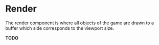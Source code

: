 # Render

The render component is where all objects of the game are drawn to a buffer which side corresponds to the viewport size.

**TODO**